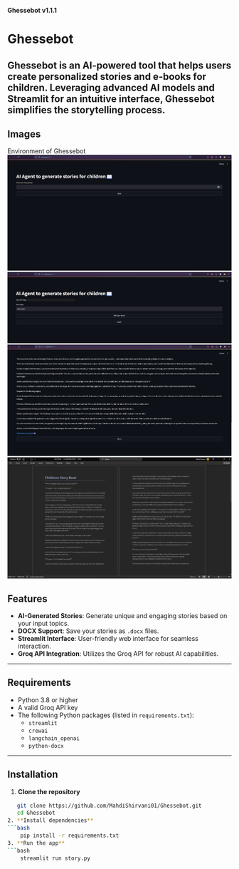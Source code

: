 **Ghessebot v1.1.1**

# Ghessebot

Ghessebot is an AI-powered tool that helps users create personalized stories and e-books for children. Leveraging advanced AI models and Streamlit for an intuitive interface, Ghessebot simplifies the storytelling process.
---
## Images
Environment of Ghessebot
![enter a Groq api key](images/1.png)
![choose a topic](images/2.png)
![generated story](images/3.png)
![docx output file](images/4.png)

## Features

- **AI-Generated Stories**: Generate unique and engaging stories based on your input topics.
- **DOCX Support**: Save your stories as `.docx` files.
- **Streamlit Interface**: User-friendly web interface for seamless interaction.
- **Groq API Integration**: Utilizes the Groq API for robust AI capabilities.

---

## Requirements

- Python 3.8 or higher
- A valid Groq API key
- The following Python packages (listed in `requirements.txt`):
  - `streamlit`
  - `crewai`
  - `langchain_openai`
  - `python-docx`

---

## Installation

1. **Clone the repository**
```bash
   git clone https://github.com/MahdiShirvani01/Ghessebot.git
   cd Ghessebot
2. **Install dependencies**
```bash
    pip install -r requirements.txt
3. **Run the app**
```bash
    streamlit run story.py